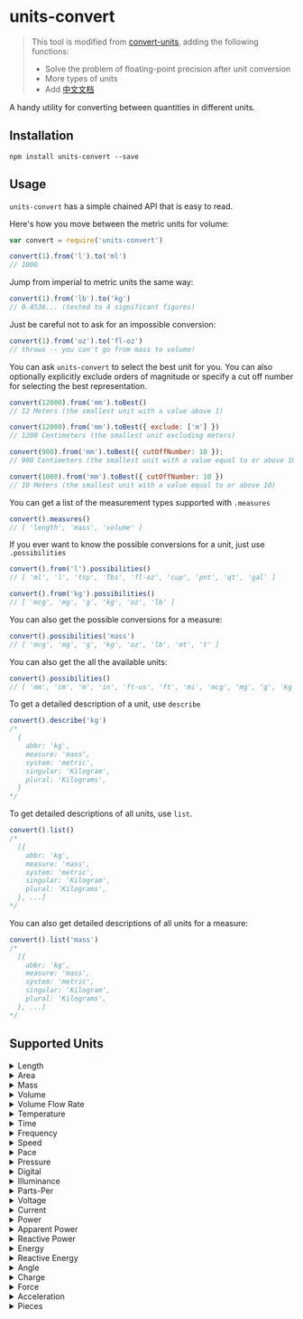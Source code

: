 units-convert
=============

> This tool is modified from [convert-units](https://www.npmjs.com/package/convert-units), adding the following functions:
> - Solve the problem of floating-point precision after unit conversion
> - More types of units
> - Add [中文文档](https://github.com/shenxianhui/units-convert/blob/master/README_CN.md)

A handy utility for converting between quantities in different units.

Installation
-----

```
npm install units-convert --save
```

Usage
-----

`units-convert` has a simple chained API that is easy to read.

Here's how you move between the metric units for volume:

```js
var convert = require('units-convert')

convert(1).from('l').to('ml')
// 1000
```

Jump from imperial to metric units the same way:

```js
convert(1).from('lb').to('kg')
// 0.4536... (tested to 4 significant figures)
```

Just be careful not to ask for an impossible conversion:

```js
convert(1).from('oz').to('fl-oz')
// throws -- you can't go from mass to volume!
```

You can ask `units-convert` to select the best unit for you. You can also optionally explicitly exclude orders of magnitude or specify a cut off number for selecting the best representation.
```js
convert(12000).from('mm').toBest()
// 12 Meters (the smallest unit with a value above 1)

convert(12000).from('mm').toBest({ exclude: ['m'] })
// 1200 Centimeters (the smallest unit excluding meters)

convert(900).from('mm').toBest({ cutOffNumber: 10 });
// 900 Centimeters (the smallest unit with a value equal to or above 10)

convert(1000).from('mm').toBest({ cutOffNumber: 10 })
// 10 Meters (the smallest unit with a value equal to or above 10)
```

You can get a list of the measurement types supported with `.measures`

```js
convert().measures()
// [ 'length', 'mass', 'volume' ]
```

If you ever want to know the possible conversions for a unit, just use `.possibilities`

```js
convert().from('l').possibilities()
// [ 'ml', 'l', 'tsp', 'Tbs', 'fl-oz', 'cup', 'pnt', 'qt', 'gal' ]

convert().from('kg').possibilities()
// [ 'mcg', 'mg', 'g', 'kg', 'oz', 'lb' ]
```

You can also get the possible conversions for a measure:
```js
convert().possibilities('mass')
// [ 'mcg', 'mg', 'g', 'kg', 'oz', 'lb', 'mt', 't' ]
```

You can also get the all the available units:
```js
convert().possibilities()
// [ 'mm', 'cm', 'm', 'in', 'ft-us', 'ft', 'mi', 'mcg', 'mg', 'g', 'kg', 'oz', 'lb', 'mt', 't', 'ml', 'l', 'tsp', 'Tbs', 'fl-oz', 'cup', 'pnt', 'qt', 'gal', 'ea', 'dz' ];
```

To get a detailed description of a unit, use `describe`

```js
convert().describe('kg')
/*
  {
    abbr: 'kg',
    measure: 'mass',
    system: 'metric',
    singular: 'Kilogram',
    plural: 'Kilograms',
  }
*/
```

To get detailed descriptions of all units, use `list`.

```js
convert().list()
/*
  [{
    abbr: 'kg',
    measure: 'mass',
    system: 'metric',
    singular: 'Kilogram',
    plural: 'Kilograms',
  }, ...]
*/
```

You can also get detailed descriptions of all units for a measure:

```js
convert().list('mass')
/*
  [{
    abbr: 'kg',
    measure: 'mass',
    system: 'metric',
    singular: 'Kilogram',
    plural: 'Kilograms',
  }, ...]
*/
```

Supported Units
--------------
<details>
<summary>Length</summary>

- `nm`: nanometer
- `μm`: micrometer
- `mm`: millimeter
- `cm`: centimeter
- `m`: meter
- `km`: kilometer
- `in`: inch
- `yd`: yard
- `ft-us`: U.S. survey foot
- `ft`: foot
- `fathom`: fathom
- `mi`: mile
- `nMi`: nautical mile
</details>

<details>
<summary>Area</summary>

- `mm2`: square millimeter
- `cm2`: square centimeter
- `m2`: square meter
- `ha`: hectare
- `km2`: square kilometer
- `in2`: square inch
- `ft2`: square foot
- `ac`: acre
- `mi2`: square mile
</details>

<details>
<summary>Mass</summary>

- `mcg`: microgram
- `mg`: milligram
- `g`: gram
- `kg`: kilogram
- `oz`: ounce
- `lb`: pound
- `mt`: metric ton
- `t`: ton
</details>

<details>
<summary>Volume</summary>

- `mm3`: cubic millimeter
- `cm3`: cubic centimeter
- `ml`: milliliter
- `l`: liter
- `kl`: kiloliter
- `Ml`: megaliter
- `Gl`: gigaliter
- `m3`: cubic meter
- `km3`: cubic kilometer
- `tsp`: teaspoon
- `Tbs`: tablespoon
- `in3`: cubic inch
- `fl-oz`: fluid ounce
- `cup`: cup
- `pnt`: pint
- `qt`: quart
- `gal`: gallon
- `ft3`: cubic foot
- `yd3`: cubic yard
</details>

<details>
<summary>Volume Flow Rate</summary>

- `mm3/s`: cubic millimeter per second
- `cm3/s`: cubic centimeter per second
- `ml/s`: milliliter per second
- `cl/s`: centiliter per second
- `dl/s`: deciliter per second
- `l/s`: liter per second
- `l/min`: liter per minute
- `l/h`: liter per hour
- `kl/s`: kiloliter per second
- `kl/min`: kiloliter per minute
- `kl/h`: kiloliter per hour
- `m3/s`: cubic meter per second
- `m3/min`: cubic meter per minute
- `m3/h`: cubic meter per hour
- `km3/s`: cubic kilometer per second
- `tsp/s`: teaspoon per second
- `Tbs/s`: tablespoon per second
- `in3/s`: cubic inch per second
- `in3/min`: cubic inch per minute
- `in3/h`: cubic inch per hour
- `fl-oz/s`: fluid ounce per second
- `fl-oz/min`: fluid ounce per minute
- `fl-oz/h`: fluid ounce per hour
- `cup/s`: cup per second
- `pnt/s`: pint per second
- `pnt/min`: pint per minute
- `pnt/h`: pint per hour
- `qt/s`: quart per second
- `gal/s`: gallon per second
- `gal/min`: gallon per minute
- `gal/h`: gallon per hour
- `ft3/s`: cubic foot per second
- `ft3/min`: cubic foot per minute
- `ft3/h`: cubic foot per hour
- `yd3/s`: cubic yard per second
- `yd3/min`: cubic yard per minute
- `yd3/h`: cubic yard per hour
</details>

<details>
<summary>Temperature</summary>

- `C`: Celsius
- `F`: Fahrenheit
- `K`: Kelvin
- `R`: Rankine
</details>

<details>
<summary>Time</summary>

- `ns`: nanosecond
- `μs`: microsecond
- `ms`: millisecond
- `s`: second
- `min`: minute
- `h`: hour
- `d`: day
- `week`: week
- `month`: month
- `year`: year
</details>

<details>
<summary>Frequency</summary>

- `Hz`: hertz
- `mHz`: millihertz
- `kHz`: kilohertz
- `MHz`: megahertz
- `GHz`: gigahertz
- `THz`: terahertz
- `rpm`: revolutions per minute
- `deg/s`: degrees per second
- `rad/s`: radians per second
</details>

<details>
<summary>Speed</summary>

- `m/s`: meters per second
- `km/h`: kilometers per hour
- `mph`: miles per hour
- `knot`: knots
- `ft/s`: feet per second
- `in/h`: inches per hour
- `mm/h`: millimeters per hour
</details>

<details>
<summary>Pace</summary>

- `s/m`: seconds per meter
- `min/km`: minutes per kilometer
- `s/ft`: seconds per foot
- `min/mi`: minutes per mile
</details>

<details>
<summary>Pressure</summary>

- `Pa`: Pascal
- `hPa`: hectopascal
- `kPa`: kilopascal
- `MPa`: megapascal
- `bar`: bar
- `torr`: torr
- `mH2O`: meter of water column
- `mmHg`: millimeters of mercury
- `psi`: pound per square inch
- `ksi`: kilo pound per square inch
</details>

<details>
<summary>Digital</summary>

- `b`: bit
- `Kb`: kilobit
- `Mb`: megabit
- `Gb`: gigabit
- `Tb`: terabit
- `B`: byte
- `KB`: kilobyte
- `MB`: megabyte
- `GB`: gigabyte
- `TB`: terabyte
</details>

<details>
<summary>Illuminance</summary>

- `lx`: lux
- `ft-cd`: foot-candle
</details>

<details>
<summary>Parts-Per</summary>

- `ppm`: parts per million
- `ppb`: parts per billion
- `ppt`: parts per trillion
- `ppq`: parts per quadrillion
</details>

<details>
<summary>Voltage</summary>

- `V`: Volt
- `mV`: millivolt
- `kV`: kilovolt
</details>

<details>
<summary>Current</summary>

- `A`: Ampere
- `mA`: milliampere
- `kA`: kiloampere
</details>

<details>
<summary>Power</summary>

- `W`: Watt
- `mW`: milliwatt
- `kW`: kilowatt
- `MW`: megawatt
- `GW`: gigawatt
- `PS`: petawatt
- `Btu/s`: British thermal unit per second
- `ft-lb/s`: foot-pound per second
- `hp`: horsepower
</details>

<details>
<summary>Apparent Power</summary>

- `VA`: volt-ampere
- `mVA`: millivolt-ampere
- `kVA`: kilovolt-ampere
- `MVA`: megavolt-ampere
- `GVA`: gigavolt-ampere
</details>

<details>
<summary>Reactive Power</summary>

- `VAR`: volt-ampere reactive
- `mVAR`: millivolt-ampere reactive
- `kVAR`: kilovolt-ampere reactive
- `MVAR`: megavolt-ampere reactive
- `GVAR`: gigavolt-ampere reactive
</details>

<details>
<summary>Energy</summary>

- `Ws`: watt-second
- `Wh`: watt-hour
- `mWh`: milliwatt-hour
- `kWh`: kilowatt-hour
- `MWh`: megawatt-hour
- `GWh`: gigawatt-hour
- `J`: joule
- `kJ`: kilojoule
- `MJ`: megajoule
- `GJ`: gigajoule
</details>

<details>
<summary>Reactive Energy</summary>

- `VARh`: volt-ampere reactive hour
- `mVARh`: millivolt-ampere reactive hour
- `kVARh`: kilovolt-ampere reactive hour
- `MVARh`: megavolt-ampere reactive hour
- `GVARh`: gigavolt-ampere reactive hour
</details>

<details>
<summary>Angle</summary>

- `deg`: degree
- `rad`: radian
- `grad`: gradian
- `arcmin`: arcminute
- `arcsec`: arcsecond
</details>

<details>
<summary>Charge</summary>

- `c`: coulomb
- `mC`: milliampere
- `μC`: microcoulomb
- `nC`: nanocoulomb
- `pC`: picocoulomb
</details>

<details>
<summary>Force</summary>

- `N`: Newton
- `kN`: kilonewton
- `lbf`: pound-force
</details>

<details>
<summary>Acceleration</summary>

- `g (g-force)`: acceleration due to gravity
- `m/s2`: standard acceleration
</details>

<details>
<summary>Pieces</summary>

- `pcs`: pieces
- `bk-doz`: baker's dozen
- `cp`: cents
- `doz-doz`: dozen dozen
- `doz`: dozen
- `gr-gr`: gross gross
- `gros`: gross
- `half-dozen`: half a dozen
- `long-hundred`: long hundred
- `ream`: ream
- `scores`: scores
- `sm-gr`: small gross
- `trio`: trio
</details>
